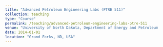 ```yaml
---
title: "Advanced Petroleum Engineering Labs (PTRE 511)"
collection: teaching
type: "Course"
permalink: /teaching/advanced-petroleum-engineering-labs-ptre-511
venue: "University of North Dakota, Department of Energy and Petroleum Engineering"
date: 2014-01-01
location: "Grand Forks, ND, USA"
---
```

